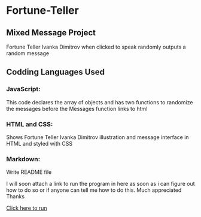 # Fortune-Teller

## Mixed Message Project

Fortune Teller Ivanka Dimitrov when clicked to speak randomly outputs a random message

## Codding Languages Used
### JavaScript:
This code declares the array of objects and has two functions to randomize the messages before the Messages function links to html

### HTML and CSS:

Shows Fortune Teller Ivanka Dimitrov illustration and message interface in HTML and styled with CSS

### Markdown:
Write README file
 
I will soon attach a link to run the program in here as soon as i can figure out how to do so or if anyone can tell me how to do this. Much appreciated Thanks


[Click here to run](https://praka27.github.io/Fortune-Teller/)

